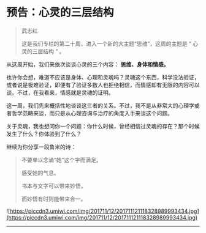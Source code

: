 # 预告：心灵的三层结构

> 武志红
> 
> 这是我们专栏的第二十周，进入一个新的大主题“思维”，这周的主题是 “ 心灵的三层结构 ” 。

从这周开始，我们来依次谈谈心灵的三个内容： **思维、身体和情感。**

也许你会想，难道不应该是身体、心理和灵魂吗？灵魂这个东西，科学没法验证，或者说是极难验证，即便有了验证多数人也拒绝相信，而情感却有无限的内容可以谈。不过，在我看来，情感就是灵魂的证明。

这一周，我们先来概括性地谈谈这三者的关系。不过，我不是从非常大的心理学或者哲学范畴来谈，而只是从心理咨询与治疗的角度入手来谈这个问题。

关于灵魂，我也想问你一个问题：你什么时候，曾经相信过灵魂的存在？那个时候发生了什么？你体验到了什么？

继续为你分享一段鲁米的诗：

> 不要单以念诵“她”这个字而满足。
> 
> 感受她的气息。
> 
> 书本与文字可以带来妙悟，
> 
> 而妙悟有时则能带来合一。

![https://piccdn3.umiwi.com/img/201711/12/201711121118328989993434.jpg](https://piccdn3.umiwi.com/img/201711/12/201711121118328989993434.jpg)

---
